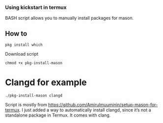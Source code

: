 ### Using kickstart in termux

BASH script allows you to manually install packages for mason.

## How to
```
pkg install which
```
Download script 
```
chmod +x pkg-install-mason
```
# Clangd for example
```
./pkg-install-mason clangd
```

Script is mostly from https://github.com/Amirulmuuminin/setup-mason-for-termux.
I just added a way to automatically install clangd, since it’s not a standalone package in Termux.
It comes with clang.
